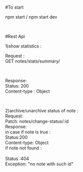 

#To start

npm start 
/
npm start dev

</br>

#Rest Api

1)show statistics :

Request :
</br>
GET notes/stats/summary/ 

</br>

Response:
</br>
Status: 200
</br>
Content-type : Object

</br>

2)archive/unarchive status of note :
</br>
Request:
</br>
Patch: notes/change-status/:id
</br>
Response:
</br>
in case if note is true :
</br>
Status:200
</br>
Content-type: Object<NoteCreateDto>
</br>
if note not found :  
</br>
Status :404
</br>
Exception: "no note with such id"
